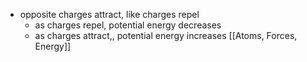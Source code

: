   - opposite charges attract, like charges repel
    - as charges repel, potential energy decreases
    - as charges attract,, potential energy increases
[[Atoms, Forces, Energy]]